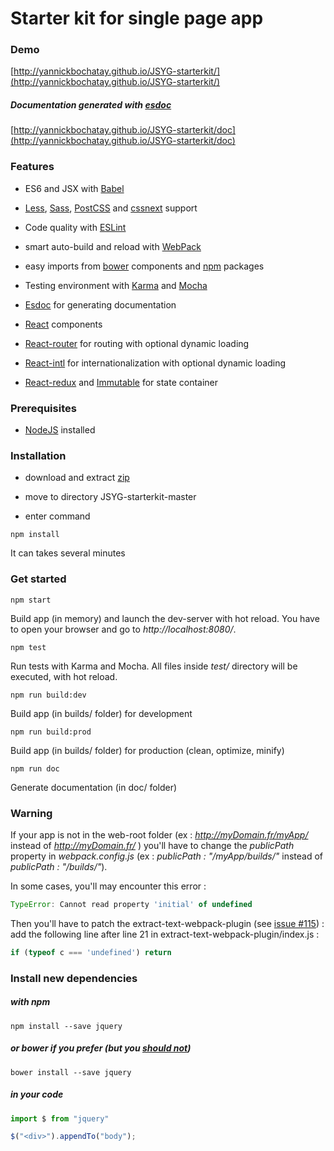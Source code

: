 # Starter kit for single page app

### Demo

[http://yannickbochatay.github.io/JSYG-starterkit/](http://yannickbochatay.github.io/JSYG-starterkit/)

##### Documentation generated with [esdoc](https://esdoc.org/)

[http://yannickbochatay.github.io/JSYG-starterkit/doc](http://yannickbochatay.github.io/JSYG-starterkit/doc)



### Features

* ES6 and JSX with [Babel](https://babeljs.io/)

* [Less](http://lesscss.org/), [Sass](http://sass-lang.com/), [PostCSS](http://postcss.org/) and [cssnext](http://cssnext.io/) support

* Code quality with [ESLint](http://eslint.org/)

* smart auto-build and reload with [WebPack](https://webpack.github.io/)

* easy imports from [bower](http://bower.io/) components and [npm](https://www.npmjs.com/) packages

* Testing environment with [Karma](https://karma-runner.github.io/) and [Mocha](https://mochajs.org/)

* [Esdoc](https://esdoc.org/) for generating documentation

* [React](https://facebook.github.io/react/) components

* [React-router](https://github.com/visionmedia/page.js) for routing with optional dynamic loading

* [React-intl](https://github.com/yahoo/react-intl) for internationalization with optional dynamic loading

* [React-redux](https://github.com/reactjs/react-redux) and [Immutable](http://facebook.github.io/immutable-js/) for state container



### Prerequisites
* [NodeJS](https://nodejs.org/en/) installed



### Installation

* download and extract [zip](https://github.com/YannickBochatay/JSYG-starterkit/archive/master.zip)

* move to directory JSYG-starterkit-master

* enter command
```shell
npm install
```
It can takes several minutes



### Get started
```shell
npm start
```
Build app (in memory) and launch the dev-server with hot reload.
You have to open your browser and go to *http://localhost:8080/*.

```shell
npm test
```
Run tests with Karma and Mocha. All files inside *test/* directory will be executed, with hot reload.

```shell
npm run build:dev
```
Build app (in builds/ folder) for development

```shell
npm run build:prod
```
Build app (in builds/ folder) for production (clean, optimize, minify)

```shell
npm run doc
```
Generate documentation (in doc/ folder)


### Warning
If your app is not in the web-root folder (ex : *http://myDomain.fr/myApp/* instead of *http://myDomain.fr/* ) you'll have to change the *publicPath* property in *webpack.config.js* (ex : *publicPath : "/myApp/builds/"* instead of *publicPath : "/builds/"*).


In some cases, you'll may encounter this error :
```javascript
TypeError: Cannot read property 'initial' of undefined
```
Then you'll have to patch the extract-text-webpack-plugin (see [issue #115](https://github.com/webpack/extract-text-webpack-plugin/issues/115#issuecomment-178026475)) :
add the following line after line 21 in extract-text-webpack-plugin/index.js :
```javascript
if (typeof c === 'undefined') return
```


### Install new dependencies

##### with npm
```shell
npm install --save jquery
```

##### or bower if you prefer (but you [should not](https://webpack.github.io/docs/usage-with-bower.html))
```shell
bower install --save jquery
```

##### in your code
```javascript
import $ from "jquery"

$("<div>").appendTo("body");
```
